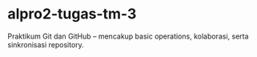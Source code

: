 # alpro2-tugas-tm-3
Praktikum Git dan GitHub – mencakup basic operations, kolaborasi, serta sinkronisasi repository.
